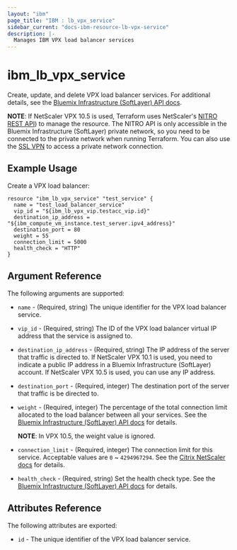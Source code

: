```yaml
---
layout: "ibm"
page_title: "IBM : lb_vpx_service"
sidebar_current: "docs-ibm-resource-lb-vpx-service"
description: |-
  Manages IBM VPX load balancer services
---
```


# ibm\_lb_vpx_service

Create, update, and delete VPX load balancer services. For additional details, see the [Bluemix Infrastructure (SoftLayer) API docs](http://sldn.softlayer.com/reference/datatypes/SoftLayer_Network_LoadBalancer_Service).

**NOTE**: If NetScaler VPX 10.5 is used, Terraform uses NetScaler's [NITRO REST API](https://docs.citrix.com/en-us/netscaler/11/nitro-api.html)) to manage the resource. The NITRO API is only accessible in the Bluemix Infrastructure (SoftLayer) private network, so you need to be connected to the private network when running Terraform. You can also use the [SSL VPN](http://www.softlayer.com/VPN-Access) to access a private network connection.
 
## Example Usage

Create a VPX load balancer:

```hcl
resource "ibm_lb_vpx_service" "test_service" {
  name = "test_load_balancer_service"
  vip_id = "${ibm_lb_vpx_vip.testacc_vip.id}"
  destination_ip_address = "${ibm_compute_vm_instance.test_server.ipv4_address}"
  destination_port = 80
  weight = 55
  connection_limit = 5000
  health_check = "HTTP"
}
```

## Argument Reference

The following arguments are supported:

* `name` - (Required, string) The unique identifier for the VPX load balancer service.
* `vip_id` - (Required, string) The ID of the VPX load balancer virtual IP address that the service is assigned to.
* `destination_ip_address` - (Required, string) The IP address of the server that traffic is directed to. If NetScaler VPX 10.1 is used, you need to indicate a public IP address in a Bluemix Infrastructure (SoftLayer) account. If NetScaler VPX 10.5 is used, you can use any IP address.
* `destination_port` - (Required, integer) The destination port of the server that traffic is be directed to.
* `weight` - (Required, integer) The percentage of the total connection limit allocated to the load balancer between all your services. See the [Bluemix Infrastructure (SoftLayer) API docs](http://sldn.softlayer.com/reference/datatypes/SoftLayer_Network_LoadBalancer_Service) for details. 
    
    **NOTE**: In VPX 10.5, the weight value is ignored. 
* `connection_limit` - (Required, integer) The connection limit for this service. Acceptable values are `0` ~ `4294967294`. See the [Citrix NetScaler docs](https://docs.citrix.com/en-us/netscaler/11/reference/netscaler-command-reference/basic/service.html) for details.
* `health_check` - (Required, string) Set the health check type. See the [Bluemix Infrastructure (SoftLayer) API docs](http://sldn.softlayer.com/reference/datatypes/SoftLayer_Network_LoadBalancer_Service) for details.

## Attributes Reference

The following attributes are exported:

* `id` - The unique identifier of the VPX load balancer service.
